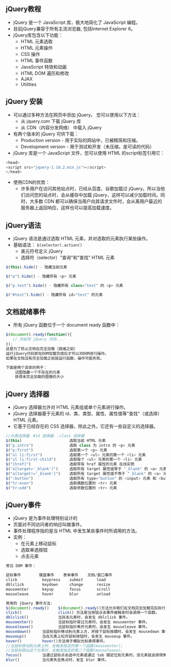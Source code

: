 ## jQuery教程
- jQuery 是一个 JavaScript 库，极大地简化了 JavaScript 编程。
- 目前jQuery兼容于所有主流浏览器, 包括Internet Explorer 6。
- jQuery库包含以下功能：
    + HTML 元素选取
    + HTML 元素操作
    + CSS 操作
    + HTML 事件函数
    + JavaScript 特效和动画
    + HTML DOM 遍历和修改
    + AJAX
    + Utilities

## jQuery 安装
- 可以通过多种方法在网页中添加 jQuery。 您可以使用以下方法：
    + 从 jquery.com 下载 jQuery 库
    + 从 CDN（内容分发网络） 中载入 jQuery
- 有两个版本的 jQuery 可供下载：
    + Production version - 用于实际的网站中，已被精简和压缩。
    + Development version - 用于测试和开发（未压缩，是可读的代码）
- jQuery 库是一个 JavaScript 文件，您可以使用 HTML 的script标签引用它：
```js
<head>
<script src="jquery-1.10.2.min.js"></script>
</head>
```
- 使用CDN的优势：
    - 许多用户在访问其他站点时，已经从百度、谷歌加载过 jQuery。所以当他们访问您的站点时，会从缓存中加载 jQuery，这样可以减少加载时间。同时，大多数 CDN 都可以确保当用户向其请求文件时，会从离用户最近的服务器上返回响应，这样也可以提高加载速度。

## jQuery语法
- jQuery 语法是通过选取 HTML 元素，并对选取的元素执行某些操作。
- 基础语法： `$(selector).action()`
    - 美元符号定义 jQuery
    - 选择符（selector）"查询"和"查找" HTML 元素
```js
$(this).hide() - 隐藏当前元素

$("p").hide() - 隐藏所有 <p> 元素

$("p.test").hide() - 隐藏所有 class="test" 的 <p> 元素

$("#test").hide() - 隐藏所有 id="test" 的元素
```

## 文档就绪事件
- 所有 jQuery 函数位于一个 document ready 函数中：
```js
$(document).ready(function(){
   // 开始写 jQuery 代码...
});
这是为了防止文档在完全加载（就绪之前）
运行jQuery代码即在DOM加载完成后才可以对DOM进行操作。
如果在文档没有完全加载之前就运行函数，操作可能失败。

下面是两个具体的例子：
    试图隐藏一个不存在的元素
    获得未完全加载的图像的大小
```

## jQuery 选择器
- jQuery 选择器允许对 HTML 元素组或单个元素进行操作。
- jQuery 选择器基于元素的 id、类、类型、属性、属性值等"查找"（或选择）HTML 元素。
- 它基于已经存在的 CSS 选择器，除此之外，它还有一些自定义的选择器。
```js
//元素选择器、#id 选择器、.class 选择器
$(this)                     选取当前 HTML 元素
$("p.intro")                选取 class 为 intro 的 <p> 元素
$("p:first")                选取第一个 <p> 元素
$("ul li:first")            选取第一个 <ul> 元素的第一个 <li> 元素
$("ul li:first-child")      选取每个 <ul> 元素的第一个 <li> 元素
$("[href]")                 选取带有 href 属性的元素 在线实例
$("a[target='_blank']")     选取所有 target 属性值等于 "_blank" 的 <a> 元素
$("a[target!='_blank']")    选取所有 target 属性值不等于 "_blank" 的 <a> 元素
$(":button")                选取所有 type="button" 的 <input> 元素 和 <button> 元素
$("tr:even")                选取偶数位置的 <tr> 元素
$("tr:odd")                 选取奇数位置的 <tr> 元素
```

## jQuery事件
- jQuery 是为事件处理特别设计的
- 页面对不同访问者的响应叫做事件。
- 事件处理程序指的是当 HTML 中发生某些事件时所调用的方法。
- 实例：
    - 在元素上移动鼠标
    - 选取单选按钮
    - 点击元素
```js
常见 DOM 事件：

鼠标事件        键盘事件    表单事件    文档/窗口事件
click           keypress    submit      load
dblclick        keydown     change      resize
mouseenter      keyup       focus       scroll
mouseleave      hover       blur        unload
```
```js
常用的 jQuery 事件方法:
$(document).ready()    $(document).ready()方法允许我们在文档完全加载完后执行函数。
click()                click() 方法是当按钮点击事件被触发时会调用一个函数。
dblclick()             当双击元素时，会发生 dblclick 事件。
mouseenter()           当鼠标指针穿过元素时，会发生 mouseenter 事件。
mouseleave()           当鼠标指针离开元素时，会发生 mouseleave 事件。
mousedown()     当鼠标指针移动到元素上方，并按下鼠标按键时，会发生 mousedown 事件。
mouseup()       当在元素上松开鼠标按钮时，会发生 mouseup 事件。
hover()         hover()方法用于模拟光标悬停事件。
//当鼠标移动到元素上时，会触发指定的第一个函数(mouseenter);
//当鼠标移出这个元素时，会触发指定的第二个函数(mouseleave)。
focus()         当通过鼠标点击选中元素或通过 tab 键定位到元素时，该元素就会获得焦点
blur()          当元素失去焦点时，发生 blur 事件。
```
